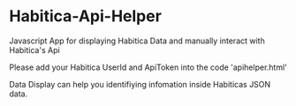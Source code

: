 # Habitica-Api-Helper
Javascript App for displaying Habitica Data and manually interact with Habitica's Api

Please add your Habitica UserId and ApiToken into the code 'apihelper.html'

Data Display can help you identifiying infomation inside Habiticas JSON data. 
